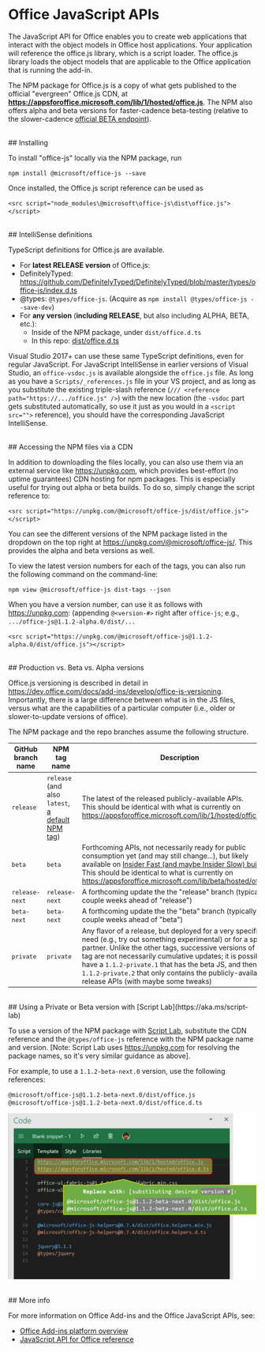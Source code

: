 # Office JavaScript APIs

The JavaScript API for Office enables you to create web applications that interact with the object models in Office host applications. Your application will reference the office.js library, which is a script loader. The office.js library loads the object models that are applicable to the Office application that is running the add-in.

The NPM package for Office.js is a copy of what gets published to the official "evergreen" Office.js CDN, at **<https://appsforoffice.microsoft.com/lib/1/hosted/office.js>**.  The NPM also offers alpha and beta versions for faster-cadence beta-testing (relative to the slower-cadence [official BETA endpoint](https://appsforoffice.microsoft.com/lib/beta/hosted/office.js)).

<br />
## Installing

To install "office-js" locally via the NPM package, run

    npm install @microsoft/office-js --save

Once installed, the Office.js script reference can be used as

    <src script="node_modules\@microsoft\office-js\dist\office.js"></script>


<br />
## IntelliSense definitions

TypeScript definitions for Office.js are available.

* For **latest RELEASE version** of Office.js:
 * DefinitelyTyped: <https://github.com/DefinitelyTyped/DefinitelyTyped/blob/master/types/office-js/index.d.ts>
 * @types: `@types/office-js`.  (Acquire as `npm install @types/office-js --save-dev`)
* For **any version** (**including RELEASE**, but also including ALPHA, BETA, etc.):
  * Inside of the NPM package, under `dist/office.d.ts`
  * In this repo: [dist/office.d.ts](dis/office.d.ts)

Visual Studio 2017+ can use these same TypeScript definitions, even for regular JavaScript.  For JavaScript IntelliSense in earlier versions of Visual Studio, an `office-vsdoc.js` is available alongside the `office.js` file.  As long as you have a `Scripts/_references.js` file in your VS project, and as long as you substitute the existing triple-slash reference (`/// <reference path="https://.../office.js" />`) with the new location (the `-vsdoc` part gets substituted automatically, so use it just as you would in a `<script src="">` reference), you should have the corresponding JavaScript IntelliSense.


<br />
## Accessing the NPM files via a CDN

In addition to downloading the files locally, you can also use them via an external service like <https://unpkg.com>, which provides best-effort (no uptime guarantees) CDN hosting for npm packages.  This is especially useful for trying out alpha or beta builds.  To do so, simply change the script reference to:

    <src script="https://unpkg.com/@microsoft/office-js/dist/office.js"></script>

You can see the different versions of the NPM package listed in the dropdown on the top right at <https://unpkg.com/@microsoft/office-js/>.  This provides the alpha and beta versions as well.

To view the latest version numbers for each of the tags, you can also run the following command on the command-line:

    npm view @microsoft/office-js dist-tags --json

When you have a version number, can use it as follows with <https://unpkg.com>: (appending `@<version-#>` right after `office-js`; e.g., `.../office-js@1.1.2-alpha.0/dist/...`

    <src script="https://unpkg.com/@microsoft/office-js@1.1.2-alpha.0/dist/office.js"></script>


<br />
## Production vs. Beta vs. Alpha versions

Office.js versioning is described in detail in <https://dev.office.com/docs/add-ins/develop/office-js-versioning>.  Importantly, there is a large difference between what is in the JS files, versus what are the capabilities of a particular computer (i.e., older or slower-to-update versions of office). 

The NPM package and the repo branches assume the following structure.

| GitHub branch name | NPM tag name | Description |
| ------------------ |--------------|-------------|
| `release` | `release` (and also `latest`, [a default NPM tag](https://docs.npmjs.com/getting-started/using-tags)) | The latest of the released publicly-available APIs. <br/> This should be identical with what is currently on <https://appsforoffice.microsoft.com/lib/1/hosted/office.js> |
| `beta`   | `beta` |  Forthcoming APIs, not necessarily ready for public consumption yet (and may still change...), but likely available on [Insider Fast (and maybe Insider Slow) builds](https://products.office.com/office-insider).  <br/> This should be identical to what is currently on <https://appsforoffice.microsoft.com/lib/beta/hosted/office.js> |
| `release-next` | `release-next` | A forthcoming update the the "release" branch (typically a couple weeks ahead of "release") |
| `beta-next` | `beta-next` | A forthcoming update the the "beta" branch (typically a couple weeks ahead of "beta") |
| `private` | `private` | Any flavor of a release, but deployed for a very specific need (e.g., try out something experimental) or for a specific partner. Unlike the other tags, successive versions of this tag are not necessarily cumulative updates; it is possible to have a `1.1.2-private.1` that has the beta JS, and then a `1.1.2-private.2` that only contains the publicly-available release APIs (with maybe some tweaks) |


<br />
## Using a Private or Beta version with [Script Lab](https://aka.ms/script-lab)

To use a version of the NPM package with [Script Lab](https://aka.ms/script-lab), substitute the CDN reference and the `@types/office-js` reference with the NPM package name and version.  [Note: Script Lab uses <https://unpkg.com> for resolving the package names, so it's very similar guidance as above].

For example, to use a `1.1.2-beta-next.0` version, use the following references:

    @microsoft/office-js@1.1.2-beta-next.0/dist/office.js
    @microsoft/office-js@1.1.2-beta-next.0/dist/office.d.ts


![Using the NPM package with Script Lab](.github/images/script-lab-substitute-refs.png)

<br />
## More info

For more information on Office Add-ins and the Office JavaScript APIs, see:

- [Office Add-ins platform overview](https://dev.office.com/docs/add-ins/overview/office-add-ins)
- [JavaScript API for Office reference](https://dev.office.com/reference/add-ins/javascript-api-for-office)
